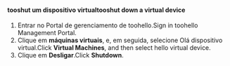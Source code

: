 #### <a name="tooshut-down-a-virtual-device"></a><span data-ttu-id="e2cf5-101">tooshut um dispositivo virtual</span><span class="sxs-lookup"><span data-stu-id="e2cf5-101">tooshut down a virtual device</span></span>
1. <span data-ttu-id="e2cf5-102">Entrar no Portal de gerenciamento de toohello.</span><span class="sxs-lookup"><span data-stu-id="e2cf5-102">Sign in toohello Management Portal.</span></span>
2. <span data-ttu-id="e2cf5-103">Clique em **máquinas virtuais**, e, em seguida, selecione Olá dispositivo virtual.</span><span class="sxs-lookup"><span data-stu-id="e2cf5-103">Click **Virtual Machines**, and then select hello virtual device.</span></span>
3. <span data-ttu-id="e2cf5-104">Clique em **Desligar**.</span><span class="sxs-lookup"><span data-stu-id="e2cf5-104">Click **Shutdown**.</span></span>

